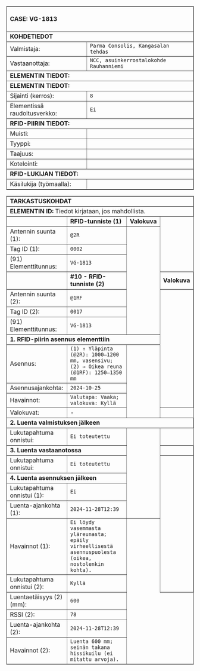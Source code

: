 <table border="1" cellspacing="0" cellpadding="0">
<tbody>
<tr><td colspan="2"><br><strong>CASE: VG-1813</strong><br><br></td></tr>

<tr><td colspan="2"><strong>KOHDETIEDOT</strong></td></tr>
<tr>  <td>Valmistaja:</td>
  <td><code>Parma Consolis, Kangasalan tehdas</code></td>
</tr>
<tr>
  <td>Vastaanottaja:</td>
  <td><code>NCC, asuinkerrostalokohde Rauhanniemi</code></td>
</tr>
<tr><td colspan="2"><strong>ELEMENTIN TIEDOT:</strong><br></td></tr>

<tr><td colspan="2"><strong>ELEMENTIN TIEDOT:</strong></td></tr>
<tr><td>Sijainti (kerros):</td><td><code>8</code></td></tr>
<tr><td>Elementissä raudoitusverkko:</td><td><code>Ei</code></td></tr>

<tr><td colspan="2"><strong>RFID-PIIRIN TIEDOT:</strong></td></tr>
<tr><td>Muisti:</td><td><code></code></td></tr>
<tr><td>Tyyppi:</td><td><code></code></td></tr>
<tr><td>Taajuus:</td><td><code></code></td></tr>
<tr><td>Kotelointi:</td><td><code></code></td></tr>

<tr><td colspan="2"><strong>RFID-LUKIJAN TIEDOT:</strong></td></tr>
<tr><td>Käsilukija (työmaalla):</td><td><code></code></td></tr>
</tbody>
</table>

<table border="1" cellspacing="0" cellpadding="0">
<tbody>
<tr><td colspan="5"><strong>TARKASTUSKOHDAT</strong></td></tr>
<tr><td colspan="5"><strong>ELEMENTIN ID:</strong> Tiedot kirjataan, jos mahdollista.</td></tr>

<!-- Tag (1) -->
<tr><td></td><td><strong>RFID-tunniste (1)</strong></td><td><strong>Valokuva</strong></td></tr>
<tr><td>Antennin suunta (1):</td><td><code>@2R</code></td><td rowspan="7"></td></tr>
<tr><td>Tag ID (1):</td><td><code>0002</code></td></tr>
<tr><td>(91) Elementtitunnus:</td><td><code>VG-1813</code></td></tr>

<!-- Tag (2) -->
<tr><td></td><td><strong>#10 - RFID-tunniste (2)</strong></td><td><strong>Valokuva</strong></td></tr>
<tr><td>Antennin suunta (2):</td><td><code>@1RF</code></td><td rowspan="7"></td></tr>
<tr><td>Tag ID (2):</td><td><code>0017</code></td></tr>
<tr><td>(91) Elementtitunnus:</td><td><code>VG-1813</code></td></tr>

<tr><td colspan="5"><strong>1. RFID-piirin asennus elementtiin</strong></td></tr>
<tr><td>Asennus:</td><td><code>(1) ↑ Yläpinta (@2R): 1000–1200 mm, vasensivu; (2) → Oikea reuna (@1RF): 1250–1350 mm</code></td><td rowspan="4"></td></tr>
<tr><td>Asennusajankohta:</td><td><code>2024-10-25</code></td></tr>
<tr><td>Havainnot:</td><td><code>Valutapa: Vaaka; valokuva: Kyllä</code></td></tr>
<tr><td>Valokuvat:</td><td>-</td></tr>

<tr><td colspan="5"><strong>2. Luenta valmistuksen jälkeen</strong></td></tr>
<tr><td>Lukutapahtuma onnistui:</td><td><code>Ei toteutettu</code></td><td rowspan="6"></td></tr>

<tr><td colspan="5"><strong>3. Luenta vastaanotossa</strong></td></tr>
<tr><td>Lukutapahtuma onnistui:</td><td><code>Ei toteutettu</code></td><td rowspan="6"></td></tr>

<tr><td colspan="5"><strong>4. Luenta asennuksen jälkeen</strong></td></tr>
<tr><td>Lukutapahtuma onnistui (1):</td><td><code>Ei</code></td></tr>
<tr><td>Luenta-ajankohta (1):</td><td><code>2024-11-28T12:39</code></td></tr>
<tr><td>Havainnot (1):</td><td><code>Ei löydy vasemmasta yläreunasta; epäily virheellisestä asennuspuolesta (oikea, nostolenkin kohta).</code></td></tr>
<tr><td>Lukutapahtuma onnistui (2):</td><td><code>Kyllä</code></td></tr>
<tr><td>Luentaetäisyys (2) (mm):</td><td><code>600</code></td></tr>
<tr><td>RSSI (2):</td><td><code>78</code></td></tr>
<tr><td>Luenta-ajankohta (2):</td><td><code>2024-11-28T12:39</code></td></tr>
<tr><td>Havainnot (2):</td><td><code>Luenta 600 mm; seinän takana hissikuilu (ei mitattu arvoja).</code></td></tr>
</tbody>
</table>
